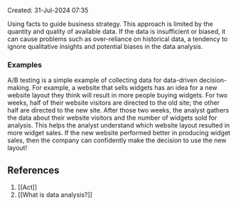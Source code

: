 Created: 31-Jul-2024 07:35

Using facts to guide business strategy. This approach is limited by the quantity and quality of available data. If the data is insufficient or biased, it can cause problems such as over-reliance on historical data, a tendency to ignore qualitative insights and potential biases in the data analysis.
### Examples
A/B testing is a simple example of collecting data for data-driven decision-making. For example, a website that sells widgets has an idea for a new website layout they think will result in more people buying widgets. For two weeks, half of their website visitors are directed to the old site; the other half are directed to the new site. After those two weeks, the analyst gathers the data about their website visitors and the number of widgets sold for analysis. This helps the analyst understand which website layout resulted in more widget sales. If the new website performed better in producing widget sales, then the company can confidently make the decision to use the new layout!
## References
1. [[Act]]
2. [[What is data analysis?]]
